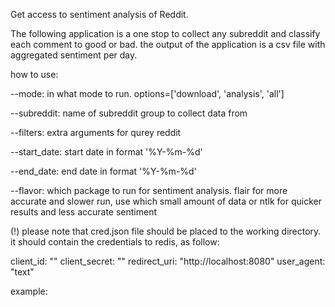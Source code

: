 Get access to sentiment analysis of Reddit.

The following application is a one stop to collect any subreddit and classify each comment to good or bad.
the output of the application is a csv file with aggregated sentiment per day.

how to use:

--mode: in what mode to run. options=['download', 'analysis', 'all']

--subreddit: name of subreddit group to collect data from

--filters: extra arguments for qurey reddit

--start_date: start date in format '%Y-%m-%d'

--end_date: end date in format '%Y-%m-%d'

--flavor: which package to run for sentiment analysis. flair for more accurate and slower run, 
use which small amount of data or ntlk for quicker results and less accurate sentiment

(!) please note that cred.json file should be placed to the working directory.
it should contain the credentials to redis, as follow:

client_id: ""
client_secret: ""
redirect_uri: "http://localhost:8080"
user_agent: "text"


example: